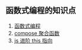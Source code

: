 <!--
 * @Author: your name
 * @Date: 2020-05-19 14:01:46
 * @LastEditTime: 2020-05-21 17:46:09
 * @LastEditors: Please set LastEditors
 * @Description: In User Settings Edit
 * @FilePath: /axzo-oms/Users/fgl/functional/README.md
-->

## 函数式编程的知识点

1. [函数式编程](https://github.com/Ljty-DF/Functional/blob/master/01.md)
2. [compose 聚合函数](https://github.com/Ljty-DF/Functional/blob/master/02-compose.md)
3. [js 进阶 this 指向](https://github.com/Ljty-DF/Functional/blob/master/03.md)
